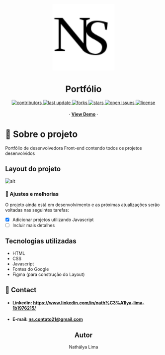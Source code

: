 <div align="center">
  <img src="https://github.com/Nathgit198/Nathalya/blob/main/assets/logo.svg" alt="logo" width="200" height="auto" />
  <h1>Portfólio</h1>

  <p>
    <a href="https://github.com/Nathgit198/awesome-readme-template/graphs/contributors">
      <img src="https://img.shields.io/github/contributors/Nathgit198/Nathalya" alt="contributors" />
    </a>
    <a href="">
      <img src="https://img.shields.io/github/last-commit/Nathgit198/Nathalya" alt="last update" />
    </a>
    <a href="https://github.com/Nathgit198/Nathalya/network/members">
      <img src="https://img.shields.io/github/forks/Nathgit198/Nathalya" alt="forks" />
    </a>
    <a href="https://github.com/Nathgit198/Nathalya/stargazers">
      <img src="https://img.shields.io/github/stars/Nathgit198/Nathalya" alt="stars" />
    </a>
    <a href="https://github.com/Nathgit198/Nathalya/issues/">
      <img src="https://img.shields.io/github/issues/Nathgit198/Nathalya" alt="open issues" />
    </a>
    <a href="https://github.com/Nathgit198/Nathalya/blob/master/LICENSE">
      <img src="https://img.shields.io/github/license/Nathgit198/Nathalya.svg" alt="license" />
    </a>
  </p>
    <h4>
      <span> · </span>
        <a target="_blank" href="https://nathgit198.github.io/Nathalya/">View Demo</a>
      <span> · </span>
    </h4>
</div>

# :star2: Sobre o projeto
Portfólio de desenvolvedora Front-end contendo todos os projetos desenvolvidos

## Layout do projeto
![alt](https://github.com/Nathgit198/Nathalya/blob/main/assets/screenshot/index.html.png)

### :compass: Ajustes e melhorias

O projeto ainda está em desenvolvimento e as próximas atualizações serão voltadas nas seguintes tarefas:

- [X] Adicionar projetos utilizando Javascript 
- [ ] Incluir mais detalhes

## Tecnologias utilizadas
- HTML
- CSS
- Javascript
- Fontes do Google
- Figma (para construção do Layout)

## :handshake: Contact
- #### Linkedin: https://www.linkedin.com/in/nath%C3%A1lya-lima-1b1976215/

- #### E-mail: ns.contato21@gmail.com

<h2 align="center">Autor</h2>
<p align="center">Nathálya Lima </p>
